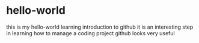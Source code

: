 # hello-world
this is my hello-world learning introduction to github
it is an interesting step in learning how to manage a coding project
github looks very useful
